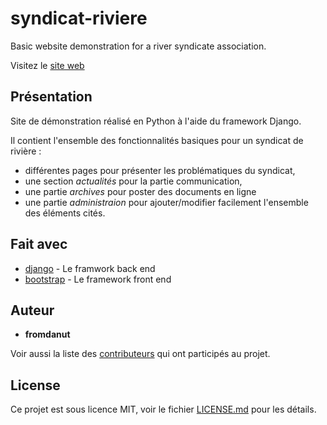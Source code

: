 # syndicat-riviere
Basic website demonstration for a river syndicate association.

Visitez le [site web](https://syndicat-riviere.herokuapp.com/)

## Présentation

Site de démonstration réalisé en Python à l'aide du framework Django.

Il contient l'ensemble des fonctionnalités basiques pour un syndicat de rivière :

- différentes pages pour présenter les problématiques du syndicat,
- une section _actualités_ pour la partie communication,
- une partie _archives_ pour poster des documents en ligne
- une partie _administraion_ pour ajouter/modifier facilement l'ensemble des éléments cités.

## Fait avec

* [django](https://www.djangoproject.com/) - Le framwork back end
* [bootstrap](http://getbootstrap.com/docs/3.3/) - Le framework front end

## Auteur

* **fromdanut**

Voir aussi la liste des [contributeurs](https://github.com/fromdanut/syndicat-riviere/graphs/contributors) qui ont participés au projet.

## License

Ce projet est sous licence MIT, voir le fichier [LICENSE.md](https://github.com/fromdanut/syndicat-riviere/blob/master/LICENCE.md) pour les détails.
